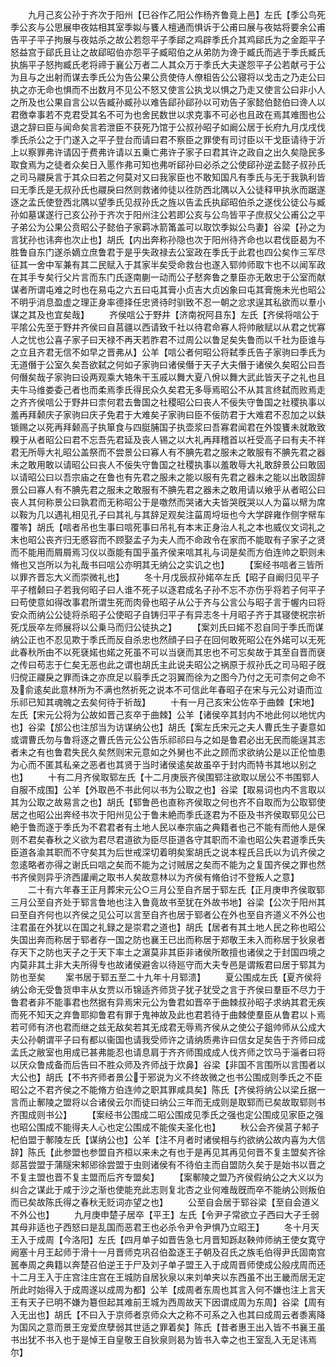 <!-- { "loadSidebar": true } -->
　　九月己亥公孙于齐次于阳州【已谷作乙阳公作杨齐鲁竟上邑】左氏【季公鸟死季公亥与公思展申夜姑相其室季姒与饔人檀通而惧诉于公甫曰展与夜姑将要余公甫告平子平子拘展与夜姑杀之故公若怨平子季郈之鸡辟季氏介其鸡郈氏为之金距平子怒益宫于郈氏且让之故郈昭伯亦怨平子臧昭伯之从弟防为谗于臧氏而逃于季氏臧氏执旃平子怒拘臧氏老将禘于襄公万者二人其众万于季氏大夫遂怨平子公若献弓于公为且与之出射而谋去季氏公为告公果公贲使侍人僚柤告公公寝将以戈击之乃走公曰执之亦无命也惧而不出数月不见公不怒又使言公执戈以惧之乃走又使言公曰非小人之所及也公果自言公以告臧孙臧孙以难告郈孙郈孙以可劝告子家懿伯懿伯曰谗人以君徼幸事若不克君受其名不可为也舍民数世以求克事不可必也且政在焉其难图也公退之辞曰臣与闻命矣言若泄臣不获死乃馆于公叔孙昭子如阚公居于长府九月戊戌伐季氏杀公之于门遂入之平子登台而请曰君不察臣之罪使有司讨臣以干戈臣请待于沂上以察罪弗许请囚于费弗许请以五乗亡弗许子家子曰君其许之政自之出久矣隐民多取食焉为之徒者众矣日入慝作弗可知也弗听郈孙曰必杀之公使郈孙逆孟懿子叔孙氏之司马鬷戾言于其众曰若之何莫对又曰我家臣也不敢知国凡有季氏与无于我孰利皆曰无季氏是无叔孙氏也鬷戾曰然则救诸帅徒以徃防西北隅以入公徒释甲执氷而踞遂逐之孟氏使登西北隅以望季氏见叔孙氏之旌以告孟氏执郈昭伯杀之遂伐公徒公与臧孙如墓谋遂行己亥公孙于齐次于阳州注公若即公亥与公鸟皆平子庶叔父公甫公之平子弟公为公果公贲昭公子懿伯子家羁冰箭筩盖可以取饮季姒公鸟妻】谷梁【孙之为言犹孙也讳奔也次止也】胡氏【内出奔称孙隐也次于阳州待齐命也以君伐臣曷为不胜鲁自东门遂杀嫡立庶鲁君于是乎失政禄去公室政在季氏于此君也四公矣作三军尽征其一舍中军兼有其二民赋入于其家半矣受命救台也遂入郓帅师取卞也不以闻军政在其手专矣行父片言而东门氏逐南蒯一动而公子憖奔鲁之羣臣亦无敢忠于公室而献谋者所谓屯难之时也在易屯之六五曰屯其膏小贞吉大贞凶象曰屯其膏施未光也昭公不明乎消息盈虚之理正身率德择任忠贤待时驯致不忍一朝之忿求逞其私欲而以羣小谋之其及也宜矣哉】
　　齐侯唁公于野井【济南祝阿县东】左氏【齐侯将唁公于平隂公先至于野井齐侯曰自莒疆以西请致千社以待君命寡人将帅敝赋以从君之忧寡人之忧也公喜子家子曰天禄不再天若胙君不过周公以鲁足矣失鲁而以千社为臣谁与之立且齐君无信不如早之晋弗从】公羊【唁公者何昭公将弑季氏告子家驹曰季氏为无道僭于公室久矣吾欲弑之何如子家驹曰诸侯僭于天子大夫僭于诸侯久矣昭公曰吾何僭矣哉子家驹曰设两观乘大辂朱干玉戚以舞大夏八佾以舞大武此皆天子之礼也且夫牛马维娄委己者也而柔焉季氏得民众久矣君无多辱焉昭公不从其言终弑而败焉走之齐齐侯唁公于野井曰柰何君去鲁国之社稷昭公曰丧人不佞失守鲁国之社稷执事以羞再拜颡庆子家驹曰庆子免君于大难矣子家驹曰臣不佞防君于大难君不忍加之以鈇锧赐之以死再拜颡高子执箪食与四脡脯国子执壶浆曰吾寡君闻君在外馂饔未就敢致糗于从者昭公曰君不忘吾先君延及丧人锡之以大礼再拜稽首以衽受高子曰有夫不祥君无所辱大礼昭公盖祭而不尝景公曰寡人有不腆先君之服未之敢服有不腆先君之器未之敢用敢以请昭公曰丧人不佞失守鲁国之社稷执事以羞敢辱大礼敢辞景公曰敢固以请昭公曰以吾宗庙之在鲁也有先君之服未之能以服有先君之器未之能以出敢固辞景公曰寡人有不腆先君之服未之敢服有不腆先君之器未之敢用请以飨乎从者昭公曰丧人其何称景公曰孰君而无称昭公于是噭然而哭诸大夫皆哭旣哭以人为菑以幦为席以鞍为几以遇礼相见孔子曰其礼与其辞足观矣注菑周埒垣也今大学辟雍作侧字幦车覆笭】胡氏【唁者吊也生事曰唁死事曰吊礼有本末正身治人礼之本也威仪文词礼之末也昭公丧齐归无慼容而不顾娶孟子为夫人而不命政令在家而不能取有子家子之贤而不能用而屑屑焉习仪以亟能有国乎虽齐侯来唁其礼与词是矣而方伯连帅之职则未脩也又岂所以为礼哉书曰唁公亦明其无纳公之实讥之也】
　　【案经书唁者三皆所以罪齐晋忘大义而崇微礼也】
　　冬十月戊辰叔孙婼卒左氏【昭子自阚归见平子平子稽颡曰子若我何昭子曰人谁不死子以逐君成名子孙不忘不亦伤乎将若子何平子曰苟使意如得改事君所谓生死而肉骨也昭子从公于齐与公言公与昭子言于幄内曰将安众而纳公公徒将杀昭子公使昭子自铸归平子有异志冬十月昭子齐于其寝使祝宗祈死戊辰卒左师展将以公乗马而归公徒执之】
　　【案刘氏曰婼不忍自同于季氏而谋纳公正也不忍见欺于季氏而反自杀忠也然顔子曰子在回何敢死昭公在外婼可以无死此春秋所由不以死褎婼也婼之死虽不可以当襃而其忠也不可忘矣故于其至自晋而襃之传曰苟志于仁矣无恶也此之谓也胡氏主此说夫昭公之祸原于叔孙氏之司马昭子旣归傥正鬷戾之罪而诛之亦庶足以翦季氏之羽翼而徐为之图今乃付之无可柰何之命不及俞逺矣此意林所为不满也然祈死之说本不可信此年春昭子在宋与元公对语而泣乐祁已知其魂魄之去矣何待于祈哉】
　　十有一月己亥宋公佐卒于曲棘【宋地】左氏【宋元公将为公故如晋己亥卒于曲棘】公羊【诸侯卒其封内不地此何以地忧内也】谷梁【邡公也注邡当为访谋纳公也】胡氏【案左氏宋元之夫人曹氏生子妻意如或谓曹氏勿与鲁将逐之曹氏告元公公告乐祁祁曰与之如是鲁君必出无民而能逞其志者未之有也鲁君失民久矣然则宋元意如之外舅也不此之顾而求欲纳公是以正伦恤患为心而不匿其私亲之恶者也其贤于当时诸侯逺矣故虽卒于封内而特书其地以别之也】
　　十有二月齐侯取郓左氏【十二月庚辰齐侯围郓注欲取以居公不书围郓人自服不成围】公羊【外取邑不书此何以书为公取之也】谷梁【取易词也内不言取以其为公取之故易言之也】胡氏【郓鲁邑也直称齐侯取之何也齐不自取而为公取郓使居之也昭公出奔经书次于阳州见公于鲁未絶而季氏逐君为不臣及书齐侯取郓见公已絶于鲁而逐于季氏为不君君者有土地人民以奉宗庙之典籍者也己不能有而他人是保则不君矣春秋之义欲为君尽君道欲为臣尽臣道各守其职而不渝也昭公失君道季氏失臣道各渝其职而不守矣其为后世戒深切着明矣案胡氏之说本程氏吕氏以为讥齐侯之忽逺略者亦得之谢氏曰唁之矣而不能为之讨贼居之矣而不能为之复国齐侯之罪也然书齐侯则异乎济西讙阐之取书人矣故意林以为齐侯有脩伯讨不登叛人之意】
　　二十有六年春王正月葬宋元公○三月公至自齐居于郓左氏【正月庚申齐侯取郓三月公至自齐处于郓言鲁地也注入鲁竟故书至犹在外故书地】谷梁【公次于阳州其曰至自齐何也以齐侯之见公可以言至自齐也居于郓者公在外也至自齐道义不外公也注君虽在外犹以在国之礼録之是崇君之道也】胡氏【居者有其土地人民之称也昭公失国出奔而称居于郓者存一国之防也襄王已出而称居于郑敬王未入而称居于狄泉者存天下之防也天子之于天下率土之濵莫非其臣非诸侯所敢擅也诸侯之于封国四境之内莫非其土非大夫所得专也故诸侯避舎以待廵守而大夫专邑是谓叛君曰居于郓其为防也至矣
　　案书居于郓五至二十九年十月郓溃】
　　夏公围成左氏【夏齐侯将纳公命无受鲁货申丰从女贾以币锦适齐师货子犹子犹受之言于齐侯曰羣臣不尽力于鲁君者非不能事君也然据有异焉宋元公为鲁君如晋卒于曲棘叔孙昭子求纳其君无疾而死不知天之弃鲁耶抑鲁君有罪于鬼神故及此也君若待于曲棘使羣臣从鲁君以卜焉若可师有济也君而继之兹无敌矣若其无成君无辱焉齐侯从之使公子鉏帅师从公成大夫公孙朝谓平子曰有都以衞国也请我受师许之请纳质弗许曰信女足矣告于齐师曰成孟氏之敝室也用成已甚弗能忍也请息肩于齐齐师围成成人伐齐师之饮马于淄者曰将以厌众鲁成备而后告曰不胜众师及齐师战于炊鼻】谷梁【非国不言围所以言围者以大公也】胡氏【不书齐师者景公于邪说为义不终故微之也书公围成则季氏之不臣昭公之不君齐侯之不能脩方伯连帅之职其罪咸具矣】陈氏【齐侯将纳公以梁丘据一言而止鄟陵之盟将以合诸侯云尔而徒曰纳公三年而无成则是取郓而已矣故取郓则书齐围成则书公】
　　【案经书公围成二昭公围成见季氏之强也定公围成见家臣之强也昭公围成不能得夫人心也定公围成不能俟夫圣化也】
　　秋公会齐侯莒子邾子杞伯盟于鄟陵左氏【谋纳公也】公羊【注不月者时诸侯相与约欲纳公故内喜为大信辞】陈氏【此参盟也参盟自齐桓以来未之有也于是再见其再见何晋不复主盟矣齐徐郯莒尝盟于蒲隧宋邾郳徐尝盟于虫则诸侯有不待伯主而自盟防久矣于是始书以晋之不复主盟也晋不复主盟而后齐专盟矣】
　　【案鄟陵之盟乃齐侯假纳公之大义以为纠合之谋此于咸于沙之渐也使能充此志则复北杏之业何难哉旣而卒不能纳公则叛伯而已矣故陈氏得之春秋无贬词亦望之也】
　　公至自会居于郓谷梁【至自会道义不外公也】
　　九月庚申楚子居卒【平王】左氏【令尹子常欲立子西曰大子壬弱其母非适也子西怒曰是乱国而恶君王也必杀令尹令尹惧乃立昭王】
　　冬十月天王入于成周【今洛阳】左氏【四月单子如晋告急七月晋知跞赵鞅帅师纳王使女寛守阙塞十月王起师于滑十一月晋师克巩召伯盈逐王子朝及召氏之族毛伯得尹氏固南宫嚚奉周之典籍以奔楚召伯逆王于尸及刘子单子盟王入于成周晋师使成公般戌周而还十二月王入于庄宫注庄宫在王城防自居狄泉以来刘单夹以东西虽不出王畿而居无定所此时始得入于成周遂以成周为都】公羊【成周者东周也其言入何不嫌也注上言天王有天子已明不嫌为簒但起其难前王城为西周故天下因谓成周为东周】谷梁【周有入无出也】胡氏【不曰入于京师者京师众大之称不可系之入也其曰成周云者黍离降为国风之意而景王宠爱庶孽弱其世适之罪着矣】陈氏【昔者惠王出入皆不书襄王虽书出犹不书入也于是悼王自皇敬王自狄泉则曷为皆书入幸之也王室乱入无足讳焉尔】
